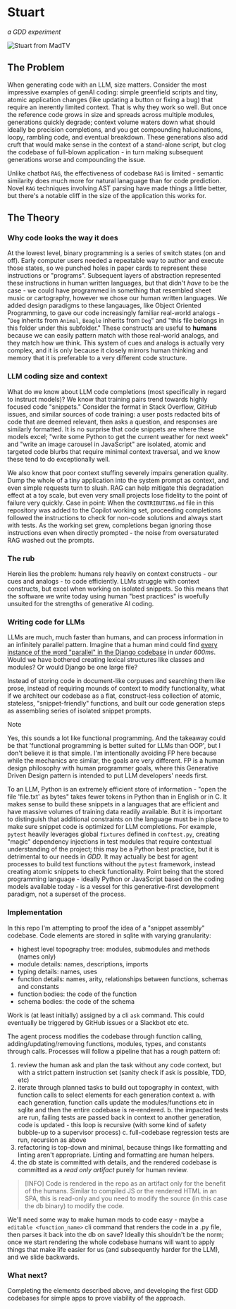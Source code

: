 # Stuart
_a GDD experiment_

![Stuart from MadTV](https://media0.giphy.com/media/czZlH3xg1Ul2w/giphy.gif?cid=6c09b952811227g3c0p6f02kcndisopi0z8019a9a9kab7h6&ep=v1_gifs_search&rid=giphy.gif&ct=g)


## The Problem
When generating code with an LLM, size matters. Consider the most impressive examples of genAI coding: simple greenfield scripts and tiny, atomic application changes (like updating a button or fixing a bug) that require an inerently limited context. That is why they work so well. But once the reference code grows in size and spreads across multiple modules, generations quickly degrade; context volume waters down what should ideally be precision completions, and you get compounding halucinations, loopy, rambling code, and eventual breakdown. These generations also add cruft that would make sense in the context of a stand-alone script, but clog the codebase of full-blown application - in turn making subsequent generations worse and compounding the issue.

Unlike chatbot `RAG`, the effectiveness of codebase `RAG` is limited - semantic similarity does much more for natural lanaguage than for code prediction. Novel `RAG` techniques involving AST parsing have made things a little better, but there's a notable cliff in the size of the application this works for.

## The Theory

### Why code looks the way it does
At the lowest level, binary programming is a series of switch states (on and off). Early computer users needed a repeatable way to author and execute those states, so we punched holes in paper cards to represent these instructions or "programs". Subsequent layers of abstraction represented these instructions in human written languages, but that didn't _have_ to be the case - we could have programmed in something that resembled sheet music or cartography, however we chose our human written languages. We added design paradigms to these langauages, like Object Oriented Programming, to gave our code increasingly familiar real-world analogs - "`Dog` inherits from `Animal`, `Beagle` inherits from `Dog`" and "this file belongs in this folder under this subfolder." These constructs are useful to **humans** because we can easily pattern match with those real-world analogs, and they match how we think. This system of cues and analogs is actually very complex, and it is only because it closely mirrors human thinking and memory that it is preferable to a very different code structure.

### LLM coding size and context
What do we know about LLM code completions (most specifically in regard to instruct models)? We know that training pairs trend towards highly focused code "snippets." Consider the format in Stack Overflow, GitHub issues, and similar sources of code training: a user posts redacted bits of code that are deemed relevant, then asks a question, and responses are similarly formatted. It is no surprise that code snippets are where these models excel; "write some Python to get the current weather for next week" and "write an image carousel in JavaScript" are isolated, atomic and targeted code blurbs that require minimal context traversal, and we know these tend to do exceptionally well.

We also know that poor context stuffing severely impairs generation quality. Dump the whole of a tiny application into the system prompt as context, and even simple requests turn to slush. RAG can help mitigate this degradation effect at a toy scale, but even very small projects lose fidelity to the point of failure very quickly. Case in point: When the `CONTRIBUTING.md` file in this repository was added to the Copilot working set, proceeding completions followed the instructions to check for non-code solutions and always start with tests. As the working set grew, completions began ignoring those instructions even when directly prompted - the noise from oversaturated RAG washed out the prompts.

### The rub
Herein lies the problem: humans rely heavily on context constructs - our cues and analogs - to code efficiently. LLMs struggle with context constructs, but excel when working on isolated snippets. So this means that the software we write today using human "best practices" is woefully unsuited for the strengths of generative AI coding.

### Writing code for LLMs
LLMs are much, much faster than humans, and can process information in an infinitely parallel pattern. Imagine that a human mind could find [every instance of the word "parallel" in the Django codebase](https://github.com/search?q=repo%3Adjango%2Fdjango%20parallel&type=code) in _under 600ms_. Would we have bothered creating lexical structures like classes and modules? Or would Django be one large file?

Instead of storing code in document-like corpuses and searching them like prose, instead of requiring mounds of context to modify functionality, what if we architect our codebase as a flat, construct-less collection of atomic, stateless, "snippet-friendly" functions, and built our code generation steps as assembling series of isolated snippet prompts.

> [!NOTE]
> Yes, this sounds a lot like functional programming. And the takeaway could be that 'functional programming is better suited for LLMs than OOP', but I don't believe it is that simple. I'm intentionally avoiding FP here because while the mechanics are similar, the goals are very different. FP is a human design philosophy with human programmer goals, where this Generative Driven Design pattern is intended to put LLM developers' needs first.

To an LLM, Python is an extremely efficient store of information - "open the file 'file.txt' as bytes" takes fewer tokens in Python than in English or in C. It makes sense to build these snippets in a languages that are efficient and have massive volumes of training data readily available. But it is important to distinguish that additional constraints on the language must be in place to make sure snippet code is optimized for LLM completions. For example, `pytest` heavily leverages global `fixtures` defined in `conftest.py`, creating "magic" dependency injections in test modules that require contextual understanding of the project; this may be a Python best practice, but it is detrimental to our needs in _GDD_. It may actually be best for agent processes to build test functions without the `pytest` framework, instead creating atomic snippets to check functionality. Point being that the stored programming language - ideally Python or JavaScript based on the coding models available today - is a vessel for this generative-first development paradigm, not a superset of the process.

### Implementation
In this repo I'm attempting to proof the idea of a "snippet assembly" codebase. Code elements are stored in sqlite with varying granularity:
  - highest level topography tree: modules, submodules and methods (names only)
  - module details: names, descriptions, imports
  - typing details: names, uses
  - function details: names, arity, relationships between functions, schemas and constants
  - function bodies: the code of the function
  - schema bodies: the code of the schema

Work is (at least initially) assigned by a cli `ask` command. This could eventually be triggered by GitHub issues or a Slackbot etc etc.

The agent process modifies the codebase through function calling, adding/updating/removing functions, modules, types, and constants through calls.
Processes will follow a pipeline that has a rough pattern of:
1. review the human ask and plan the task without any code context, but with a strict pattern instruction set (sanity check if ask is possible, TDD, etc)
2. iterate through planned tasks to build out topography in context, with function calls to select elements for each generation context
  a. with each generation, function calls update the modules/functions etc in sqlite and then the entire codebase is re-rendered.
  b. the impacted tests are run, failing tests are passed back in context to another generation, code is updated - this loop is recursive (with some kind of safety bubble-up to a supervisor process)
  c. full-codebase regression tests are run, recursion as above
3. refactoring is top-down and minimal, because things like formatting and linting aren't appropriate. Linting and formatting are human helpers.
3. the db state is committed with details, and the rendered codebase is committed as a _read only artifact_ purely for human review.

> [INFO]
> Code is rendered in the repo as an artifact only for the benefit of the humans. Similar to compiled JS or the rendered HTML in an SPA, this is read-only and you need to modify the source (in this case the db binary) to modify the code.

We'll need some way to make human mods to code easy - maybe a `editable <function_name>` cli command that renders the code in a .py file, then parses it back into the db on save? Ideally this shouldn't be the norm; once we start rendering the whole codebase humans will want to apply things that make life easier for us (and subsequently harder for the LLM), and we slide backwards.

### What next?
Completing the elements described above, and developing the first GDD codebases for simple apps to prove viability of the approach.
